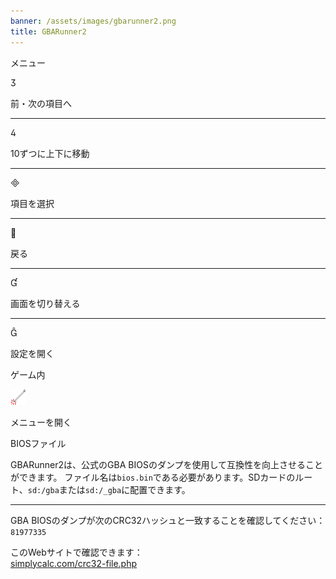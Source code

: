 ```yaml
---
banner: /assets/images/gbarunner2.png
title: GBARunner2
---
```


<div id="menu" class="section-title">メニュー</div>
<div class="section-body">
    <div class="button-action-group">
        <p class="button-action button">&#xE07D;</p>
        <p class="button-action-text">前・次の項目へ</p>
    </div>
    <hr>
    <div class="button-action-group">
        <p class="button-action button">&#xE07E;</p>
        <p class="button-action-text">10ずつに上下に移動</p>
    </div>
    <hr>
    <div class="button-action-group">
        <p class="button-action button">&#xE000;</p>
        <p class="button-action-text">項目を選択</p>
    </div>
    <hr>
    <div class="button-action-group">
        <p class="button-action button">&#xE001;</p>
        <p class="button-action-text">戻る</p>
    </div>
    <hr>
    <div class="button-action-group">
        <p class="button-action button">&#xE004;</p>
        <p class="button-action-text">画面を切り替える</p>
    </div>
    <hr>
    <div class="button-action-group">
        <p class="button-action button">&#xE005;</p>
        <p class="button-action-text">設定を開く</p>
    </div>
</div>
<div id="in-game" class="section-title">ゲーム内</div>
<div class="section-body">
    <div class="button-action-group">
        <p class="button-action"><img src="/assets/images/tap.png" alt="タッチスクリーンをタップ"></p>
        <p class="button-action-text">メニューを開く</p>
    </div>
</div>
<div id="bios-file" class="section-title">BIOSファイル</div>
<div class="section-body">
    <p>
        GBARunner2は、公式のGBA BIOSのダンプを使用して互換性を向上させることができます。 ファイル名は<code>bios.bin</code>である必要があります。SDカードのルート、<code>sd:/gba</code>または<code>sd:/_gba</code>に配置できます。
    </p>
    <hr>
    <p>
        GBA BIOSのダンプが次のCRC32ハッシュと一致することを確認してください：<code> 81977335</code>
    </p>
    <p>
        このWebサイトで確認できます：<br><a href="https://simplycalc.com/crc32-file.php"> simplycalc.com/crc32-file.php</a>
    </p>
</div>
